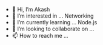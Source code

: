 - 👋 Hi, I’m Akash
- 👀 I’m interested in ... Networking
- 🌱 I’m currently learning ... Node.js
- 💞️ I’m looking to collaborate on ...
- 📫 How to reach me ...

<!---
MeanStreetGoose/MeanStreetGoose is a ✨ special ✨ repository because its `README.md` (this file) appears on your GitHub profile.
You can click the Preview link to take a look at your changes.
--->
